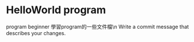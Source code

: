  HelloWorld program
===

program beginner
學習program的一些文件檔\n
Write a commit message that describes your changes.
